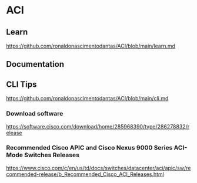 # ACI

## Learn
https://github.com/ronaldonascimentodantas/ACI/blob/main/learn.md

## Documentation

## CLI Tips
https://github.com/ronaldonascimentodantas/ACI/blob/main/cli.md

### Download software
https://software.cisco.com/download/home/285968390/type/286278832/release

### Recommended Cisco APIC and Cisco Nexus 9000 Series ACI-Mode Switches Releases
https://www.cisco.com/c/en/us/td/docs/switches/datacenter/aci/apic/sw/recommended-release/b_Recommended_Cisco_ACI_Releases.html

